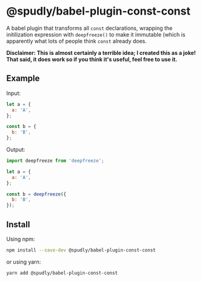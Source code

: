 # @spudly/babel-plugin-const-const

A babel plugin that transforms all `const` declarations, wrapping the
initilization expression with `deepfreeze()` to make it immutable (which is
apparently what lots of people think `const` already does.

**Disclaimer: This is almost certainly a terrible idea; I created this as a
joke! That said, it does work so if you think it's useful, feel free to use
it.**

## Example

Input:

```js
let a = {
  a: 'A',
};

const b = {
  b: 'B',
};
```

Output:

```js
import deepfreeze from 'deepfreeze';

let a = {
  a: 'A',
};

const b = deepfreeze({
  b: 'B',
});
```

## Install

Using npm:

```sh
npm install --save-dev @spudly/babel-plugin-const-const
```

or using yarn:

```sh
yarn add @spudly/babel-plugin-const-const
```
